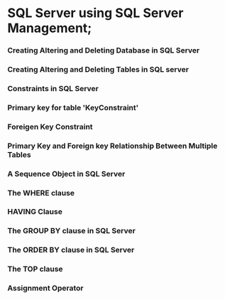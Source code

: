 #  SQL Server using SQL Server Management;

###  Creating Altering and Deleting Database in SQL Server
###  Creating Altering and Deleting Tables in SQL server
###  Constraints in SQL Server
###  Primary key for table 'KeyConstraint'
###  Foreigen Key Constraint 
###  Primary Key and Foreign key Relationship Between Multiple Tables
###  A Sequence Object in SQL Server 
###  The WHERE clause
###  HAVING Clause
###  The GROUP BY clause in SQL Server
###  The ORDER BY clause in SQL Server
###  The TOP clause
###  Assignment Operator
### 
### 
### 
### 
### 
### 
### 
### 
### 
### 
### 
### 
### 